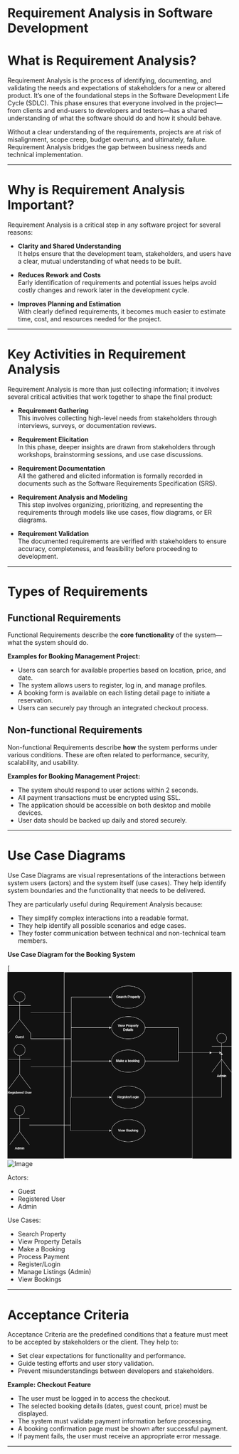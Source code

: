 # Requirement Analysis in Software Development

# What is Requirement Analysis?

Requirement Analysis is the process of identifying, documenting, and validating the needs and expectations of stakeholders for a new or altered product. It’s one of the foundational steps in the Software Development Life Cycle (SDLC). This phase ensures that everyone involved in the project—from clients and end-users to developers and testers—has a shared understanding of what the software should do and how it should behave.

Without a clear understanding of the requirements, projects are at risk of misalignment, scope creep, budget overruns, and ultimately, failure. Requirement Analysis bridges the gap between business needs and technical implementation.

---

# Why is Requirement Analysis Important?

Requirement Analysis is a critical step in any software project for several reasons:

- **Clarity and Shared Understanding**  
  It helps ensure that the development team, stakeholders, and users have a clear, mutual understanding of what needs to be built.

- **Reduces Rework and Costs**  
  Early identification of requirements and potential issues helps avoid costly changes and rework later in the development cycle.

- **Improves Planning and Estimation**  
  With clearly defined requirements, it becomes much easier to estimate time, cost, and resources needed for the project.

---

# Key Activities in Requirement Analysis

Requirement Analysis is more than just collecting information; it involves several critical activities that work together to shape the final product:

- **Requirement Gathering**  
  This involves collecting high-level needs from stakeholders through interviews, surveys, or documentation reviews.

- **Requirement Elicitation**  
  In this phase, deeper insights are drawn from stakeholders through workshops, brainstorming sessions, and use case discussions.

- **Requirement Documentation**  
  All the gathered and elicited information is formally recorded in documents such as the Software Requirements Specification (SRS).

- **Requirement Analysis and Modeling**  
  This step involves organizing, prioritizing, and representing the requirements through models like use cases, flow diagrams, or ER diagrams.

- **Requirement Validation**  
  The documented requirements are verified with stakeholders to ensure accuracy, completeness, and feasibility before proceeding to development.

---

# Types of Requirements

## Functional Requirements

Functional Requirements describe the **core functionality** of the system—what the system should do.

**Examples for Booking Management Project:**

- Users can search for available properties based on location, price, and date.
- The system allows users to register, log in, and manage profiles.
- A booking form is available on each listing detail page to initiate a reservation.
- Users can securely pay through an integrated checkout process.

## Non-functional Requirements

Non-functional Requirements describe **how** the system performs under various conditions. These are often related to performance, security, scalability, and usability.

**Examples for Booking Management Project:**

- The system should respond to user actions within 2 seconds.
- All payment transactions must be encrypted using SSL.
- The application should be accessible on both desktop and mobile devices.
- User data should be backed up daily and stored securely.

---

# Use Case Diagrams

Use Case Diagrams are visual representations of the interactions between system users (actors) and the system itself (use cases). They help identify system boundaries and the functionality that needs to be delivered.

They are particularly useful during Requirement Analysis because:

- They simplify complex interactions into a readable format.
- They help identify all possible scenarios and edge cases.
- They foster communication between technical and non-technical team members.

**Use Case Diagram for the Booking System**

[![Use Case Diagram](alx-booking-uc.png)
![Image](https://github.com/user-attachments/assets/b80bec90-e20c-444f-bcb2-86db572d1a08)

Actors:
- Guest
- Registered User
- Admin

Use Cases:
- Search Property
- View Property Details
- Make a Booking
- Process Payment
- Register/Login
- Manage Listings (Admin)
- View Bookings



---

# Acceptance Criteria

Acceptance Criteria are the predefined conditions that a feature must meet to be accepted by stakeholders or the client. They help to:

- Set clear expectations for functionality and performance.
- Guide testing efforts and user story validation.
- Prevent misunderstandings between developers and stakeholders.

**Example: Checkout Feature**

- The user must be logged in to access the checkout.
- The selected booking details (dates, guest count, price) must be displayed.
- The system must validate payment information before processing.
- A booking confirmation page must be shown after successful payment.
- If payment fails, the user must receive an appropriate error message.

---


